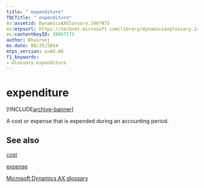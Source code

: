 ```yaml
---
title: " expenditure"
TOCTitle: " expenditure"
ms:assetid: DynamicsAXGlossary.1467975
ms:mtpsurl: https://technet.microsoft.com/library/dynamicsaxglossary.1467975(v=AX.60)
ms:contentKeyID: 36057172
author: Khairunj
ms.date: 08/25/2014
mtps_version: v=AX.60
f1_keywords:
- Glossary.expenditure
---
```


# expenditure


[!INCLUDE[archive-banner](includes/archive-banner.md)]

A cost or expense that is expended during an accounting period.

## See also

[cost](cost.md)

[expense](expense.md)

[Microsoft Dynamics AX glossary](glossary/microsoft-dynamics-ax-glossary.md)

  


